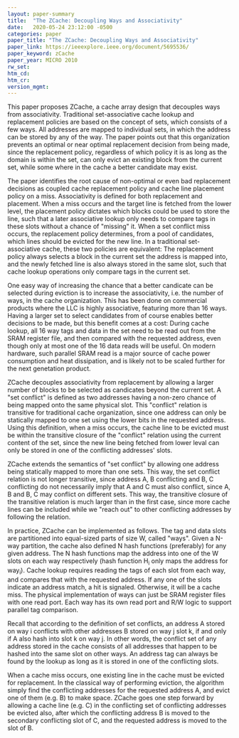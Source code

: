 ```yaml
---
layout: paper-summary
title:  "The ZCache: Decoupling Ways and Associativity"
date:   2020-05-24 23:12:00 -0500
categories: paper
paper_title: "The ZCache: Decoupling Ways and Associativity"
paper_link: https://ieeexplore.ieee.org/document/5695536/
paper_keyword: zCache
paper_year: MICRO 2010
rw_set:
htm_cd:
htm_cr:
version_mgmt:
---
```


This paper proposes ZCache, a cache array design that decouples ways from associativity. Traditional set-associative 
cache lookup and replacement policies are based on the concept of sets, which consists of a few ways. All addresses
are mapped to individual sets, in which the address can be stored by any of the way. The paper points out that
this organization prevents an optimal or near optimal replacement decision from being made, since the replacement policy,
regardless of which policy it is as long as the domain is within the set, can only evict an existing block from the 
current set, while some where in the cache a better candidate may exist. 

The paper identifies the root cause of non-optimal or even bad replacement decisions as coupled cache replacement policy
and cache line placement policy on a miss. Associativity is defined for both replacement and placement. When a miss occurs
and the target line is fetched from the lower level, the placement policy dictates which blocks could be used to store
the line, such that a later associative lookup only needs to compare tags in these slots without a chance of "missing" it. 
When a set conflict miss occurs, the replacement policy determines, from a pool of candidates, which lines 
should be evicted for the new line. In a traditional set-associative cache, these two policies are equivalent: The 
replacement policy always selects a block in the current set the address is mapped into, and the newly fetched line 
is also always stored in the same slot, such that cache lookup operations only compare tags in the current set. 

One easy way of increasing the chance that a better candicate can be selected during eviction is to increase the 
associativity, i.e. the number of ways, in the cache organization. This has been done on commercial products where
the LLC is highly associative, featuring more than 16 ways. Having a larger set to select candidates from of course 
enables better decisions to be made, but this benefit comes at a cost: 
During cache lookup, all 16 way tags and data in the set need to be read out from the SRAM register file, 
and then compared with the requested address, even though only at most one of the 16 data reads will be useful. 
On modern hardware, such parallel SRAM read is a major source of cache power consumption and heat
dissipation, and is likely not to be scaled further for the next genetation product. 

ZCache decouples associativity from replacement by allowing a larger number of blocks to be selected as candicates beyond
the current set. A "set conflict" is defined as two addresses having a non-zero chance of being mapped 
onto the same physical slot. This "conflict" relation is transitive for traditional cache organization, since one address
can only be statically mapped to one set using the lower bits in the requested address. 
Using this definition, when a miss occurs, the cache line to be evicted must be within the transitive closure of the 
"conflict" relation using the current content of the set, since the new line being fetched from lower leval can only
be stored in one of the conflicting addresses' slots.

ZCache extends the semantics of "set conflict" by allowing one address being statically mapped to more than one sets. This
way, the set conflict relation is not longer transitive, since address A, B conflicting and  B, C conflicting do not 
necessarily imply that A and C must also conflict, since A, B and B, C may conflict on different sets. This way, the 
transitive closure of the transitive relation is much larger than in the first case, since more cache lines can be included
while we "reach out" to other conflicting addresses by following the relation.

In practice, ZCache can be implemented as follows. The tag and data slots are partitioned into equal-sized parts of size W, 
called "ways". Given a N-way partition, the cache also defined N hash functions (preferably) for any given address.
The N hash functions map the address into one of the W slots on each way respectively (hash function H<sub>i</sub> only 
maps the address for way<sub>i</sub>). Cache lookup requires reading the tags of each slot from each way, and compares 
that with the requested address. If any one of the slots indicate an address match, a hit is signaled. Otherwise, it will 
be a cache miss. The physical implementation of ways can just be SRAM register files with one read port. Each way has its 
own read port and R/W logic to support parallel tag comparison.

Recall that according to the definition of set conflicts, an address A stored on way i conflicts with other addresses B
stored on way j slot k, if and only if A also hash into slot k on way j. In other words, the conflict set of any address
stored in the cache consists of all addresses that happen to be hashed into the same slot on other ways. An address tag
can always be found by the lookup as long as it is stored in one of the conflicting slots. 

When a cache miss occurs, one existing line in the cache must be evicted for replacement. In the classical way of performing 
eviction, the algorithm simply find the conflicting addresses for the requested address A, and evict one of 
them (e.g. B) to make space. ZCache goes one step forward by allowing a cache line (e.g. C) in the conflicting set of 
conflicting addresses be evicted also, after which the conflicting address B is moved to the secondary conflicting slot of
C, and the requested address is moved to the slot of B.
